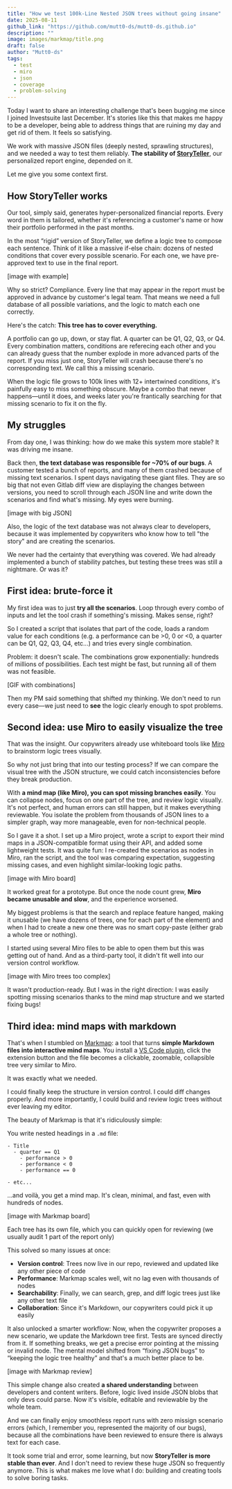 ```yaml
---
title: "How we test 100k-Line Nested JSON trees without going insane"
date: 2025-08-11
github_link: "https://github.com/mutt0-ds/mutt0-ds.github.io"
description: ""
image: images/markmap/title.png
draft: false
author: "Mutt0-ds"
tags:
  - test
  - miro
  - json
  - coverage
  - problem-solving
---
```


Today I want to share an interesting challenge that's been bugging me since I joined Investsuite last December.
It's stories like this that makes me happy to be a developer, being able to address things that are ruining my day and get rid of them. It feels so satisfying.

We work with massive JSON files (deeply nested, sprawling structures), and we needed a way to test them reliably. 
**The stability of [StoryTeller](https://www.investsuite.com/storyteller)**, our personalized report engine, depended on it.

Let me give you some context first.

## How StoryTeller works

Our tool, simply said, generates hyper-personalized financial reports. 
Every word in them is tailored, whether it's referencing a customer's name or how their portfolio performed in the past months.

In the most “rigid” version of StoryTeller, we define a logic tree to compose each sentence. Think of it like a massive if-else chain: dozens of nested conditions that cover every possible scenario. For each one, we have pre-approved text to use in the final report.

[image with example]

Why so strict? Compliance. Every line that may appear in the report must be approved in advance by customer's legal team. That means we need a full database of all possible variations, and the logic to match each one correctly.

Here's the catch:
**This tree has to cover everything.**

A portfolio can go up, down, or stay flat. A quarter can be Q1, Q2, Q3, or Q4. Every combination matters, conditions are referecing each other and you can already guess that the number explode in more advanced parts of the report. If you miss just one, StoryTeller will crash because there's no corresponding text. We call this a missing scenario.

When the logic file grows to 100k lines with 12+ intertwined conditions, it's painfully easy to miss something obscure.
Maybe a combo that never happens—until it does, and weeks later you're frantically searching for that missing scenario to fix it on the fly.

## My struggles
From day one, I was thinking: how do we make this system more stable? It was driving me insane.

Back then, **the text database was responsible for ~70% of our bugs**. A customer tested a bunch of reports, and many of them crashed because of missing text scenarios. I spent days navigating these giant files. They are so big that not even Gitlab diff view are displaying the changes between versions, you need to scroll through each JSON line and write down the scenarios and find what's missing. My eyes were burning.

[image with big JSON]

Also, the logic of the text database was not always clear to developers, because it was implemented by copywriters who know how to tell "the story" and are creating the scenarios.

We never had the certainty that everything was covered. We had already implemented a bunch of stability patches, but testing these trees was still a nightmare. 
Or was it? 

## First idea: brute-force it
My first idea was to just **try all the scenarios**. Loop through every combo of inputs and let the tool crash if something's missing. Makes sense, right?

So I created a script that isolates that part of the code, loads a random value for each conditions (e.g. a performance can be >0, 0 or <0, a quarter can be Q1, Q2, Q3, Q4, etc...) and tries every single combination.

Problem: it doesn't scale. The combinations grow exponentially: hundreds of millions of possibilities. Each test might be fast, but running all of them was not feasible.

[GIF with combinations]


Then my PM said something that shifted my thinking.
We don't need to run every case—we just need to **see** the logic clearly enough to spot problems.

## Second idea: use Miro to easily visualize the tree

That was the insight.
Our copywriters already use whiteboard tools like [Miro](https://miro.com/) to brainstorm logic trees visually. 

So why not just bring that into our testing process? If we can compare the visual tree with the JSON structure, we could catch inconsistencies before they break production.

With **a mind map (like Miro), you can spot missing branches easily**. You can collapse nodes, focus on one part of the tree, and review logic visually. It's not perfect, and human errors can still happen, but it makes everything reviewable. You isolate the problem from thousands of JSON lines to a simpler graph, way more manageable, even for non-technical people.

So I gave it a shot. I set up a Miro project, wrote a script to export their mind maps in a JSON-compatible format using their API, and added some lightweight tests. It was quite fun: I re-created the scenarios as nodes in Miro, ran the script, and the tool was comparing expectation, suggesting missing cases, and even highlight similar-looking logic paths.

[image with Miro board]

It worked great for a prototype.
But once the node count grew, **Miro became unusable and slow**, and the experience worsened.

My biggest problems is that the search and replace feature hanged, making it unusable (we have dozens of trees, one for each part of the element) and when I had to create a new one there was no smart copy-paste (either grab a whole tree or nothing). 

I started using several Miro files to be able to open them but this was getting out of hand. And as a third-party tool, it didn't fit well into our version control workflow.

[image with Miro trees too complex]


It wasn't production-ready. But I was in the right direction: I was easily spotting missing scenarios thanks to the mind map structure and we started fixing bugs!

## Third idea: mind maps with markdown

That's when I stumbled on [Markmap](https://markmap.js.org/): a tool that turns **simple Markdown files into interactive mind maps**. 
You install a [VS Code plugin](https://marketplace.visualstudio.com/items?itemName=gera2ld.markmap-vscode), click the extension button and the file becomes a clickable, zoomable, collapsible tree very similar to Miro.

It was exactly what we needed.

I could finally keep the structure in version control. I could diff changes properly. 
And more importantly, I could build and review logic trees without ever leaving my editor.

The beauty of Markmap is that it's ridiculously simple:

You write nested headings in a `.md` file:
```
- Title
  - quarter == Q1
    - performance > 0
    - performance < 0
    - performance == 0

- etc...
```
…and voilà, you get a mind map. It's clean, minimal, and fast, even with hundreds of nodes. 

[image with Markmap board]


Each tree has its own file, which you can quickly open for reviewing (we usually audit 1 part of the report only)

This solved so many issues at once:
- **Version control**: Trees now live in our repo, reviewed and updated like any other piece of code
- **Performance**: Markmap scales well, wit no lag even with thousands of nodes
- **Searchability**: Finally, we can search, grep, and diff logic trees just like any other text file
- **Collaboration**: Since it's Markdown, our copywriters could pick it up easily

It also unlocked a smarter workflow:
Now, when the copywriter proposes a new scenario, we update the Markdown tree first. Tests are synced directly from it. If something breaks, we get a precise error pointing at the missing or invalid node. The mental model shifted from “fixing JSON bugs” to “keeping the logic tree healthy” and that's a much better place to be.

[image with Markmap review]


This simple change also created **a shared understanding** between developers and content writers.
Before, logic lived inside JSON blobs that only devs could parse. Now it's visible, editable and reviewable by the whole team.

And we can finally enjoy smoothless report runs with zero missign scenario errors (which, I remember you, represented the majority of our bugs), because all the combinations have been reviewed to ensure there is always text for each case.

It took some trial and error, some learning, but now **StoryTeller is more stable than ever**. And I don't need to review these huge JSON so frequently anymore.
This is what makes me love what I do: building and creating tools to solve boring tasks.
